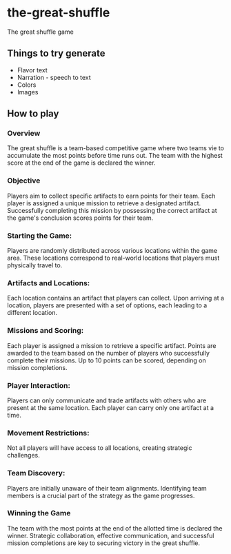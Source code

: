 # the-great-shuffle
The great shuffle game

## Things to try generate

* Flavor text
* Narration - speech to text
* Colors
* Images

## How to play

### Overview
The great shuffle is a team-based competitive game where two teams vie to accumulate the most points before time runs out. The team with the highest score at the end of the game is declared the winner.

### Objective
Players aim to collect specific artifacts to earn points for their team. Each player is assigned a unique mission to retrieve a designated artifact. Successfully completing this mission by possessing the correct artifact at the game's conclusion scores points for their team.

### Starting the Game:
Players are randomly distributed across various locations within the game area.
These locations correspond to real-world locations that players must physically travel to.

### Artifacts and Locations:
Each location contains an artifact that players can collect.
Upon arriving at a location, players are presented with a set of options, each leading to a different location.

### Missions and Scoring:
Each player is assigned a mission to retrieve a specific artifact.
Points are awarded to the team based on the number of players who successfully complete their missions.
Up to 10 points can be scored, depending on mission completions.

### Player Interaction:
Players can only communicate and trade artifacts with others who are present at the same location.
Each player can carry only one artifact at a time.

### Movement Restrictions:
Not all players will have access to all locations, creating strategic challenges.

### Team Discovery:
Players are initially unaware of their team alignments.
Identifying team members is a crucial part of the strategy as the game progresses.

### Winning the Game
The team with the most points at the end of the allotted time is declared the winner. Strategic collaboration, effective communication, and successful mission completions are key to securing victory in the great shuffle.
